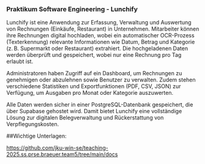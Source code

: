 ### Praktikum Software Engineering - Lunchify

Lunchify ist eine Anwendung zur Erfassung, Verwaltung und Auswertung von Rechnungen (Einkäufe, Restaurant) in Unternehmen. Mitarbeiter können ihre Rechnungen digital hochladen, wobei ein automatischer OCR-Prozess (Texterkennung) relevante Informationen wie Datum, Betrag und Kategorie (z. B. Supermarkt oder Restaurant) extrahiert. Die hochgeladenen Daten werden überprüft und gespeichert, wobei nur eine Rechnung pro Tag erlaubt ist.

Administratoren haben Zugriff auf ein Dashboard, um Rechnungen zu genehmigen oder abzulehnen sowie Benutzer zu verwalten. Zudem stehen verschiedene Statistiken und Exportfunktionen (PDF, CSV, JSON) zur Verfügung, um Ausgaben pro Monat oder Kategorie auszuwerten.

Alle Daten werden sicher in einer PostgreSQL-Datenbank gespeichert, die über Supabase gehostet wird. Damit bietet Lunchify eine vollständige Lösung zur digitalen Belegverwaltung und Rückerstattung von Verpflegungskosten.

##Wichtige Unterlagen: 

https://github.com/jku-win-se/teaching-2025.ss.prse.braeuer.team5/tree/main/docs
